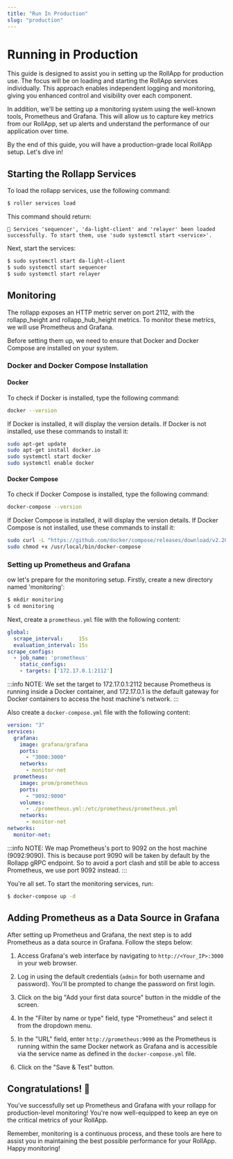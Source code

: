 ```yaml
---
title: "Run In Production"
slug: "production"
---
```


# Running in Production
This guide is designed to assist you in setting up the RollApp for production use. The focus will be on loading and starting the RollApp services individually. This approach enables independent logging and monitoring, giving you enhanced control and visibility over each component.

In addition, we'll be setting up a monitoring system using the well-known tools, Prometheus and Grafana. This will allow us to capture key metrics from our RollApp, set up alerts and understand the performance of our application over time.

By the end of this guide, you will have a production-grade local RollApp setup. Let's dive in!
## Starting the Rollapp Services

To load the rollapp services, use the following command:

```bash
$ roller services load
```

This command should return:

```
💈 Services 'sequencer', 'da-light-client' and 'relayer' been loaded successfully. To start them, use 'sudo systemctl start <service>'.
```

Next, start the services:

```bash
$ sudo systemctl start da-light-client
$ sudo systemctl start sequencer
$ sudo systemctl start relayer
```

## Monitoring

The rollapp exposes an HTTP metric server on port 2112, with the rollapp_height and rollapp_hub_height metrics. To monitor these metrics, we will use Prometheus and Grafana.

Before setting them up, we need to ensure that Docker and Docker Compose are installed on your system.

### Docker and Docker Compose Installation

#### Docker

To check if Docker is installed, type the following command:

```bash
docker --version
```

If Docker is installed, it will display the version details. If Docker is not installed, use these commands to install it:

```bash
sudo apt-get update
sudo apt-get install docker.io
sudo systemctl start docker
sudo systemctl enable docker
```

#### Docker Compose

To check if Docker Compose is installed, type the following command:

```bash
docker-compose --version
```

If Docker Compose is installed, it will display the version details. If Docker Compose is not installed, use these commands to install it:

```bash
sudo curl -L "https://github.com/docker/compose/releases/download/v2.20.2/docker-compose-$(uname -s)-$(uname -m)" -o /usr/local/bin/docker-compose
sudo chmod +x /usr/local/bin/docker-compose
```

### Setting up Prometheus and Grafana
ow let's prepare for the monitoring setup. Firstly, create a new directory named 'monitoring':

```bash
$ mkdir monitoring
$ cd monitoring
```

Next, create a `prometheus.yml` file with the following content:

```yml
global:
  scrape_interval:     15s 
  evaluation_interval: 15s
scrape_configs:
  - job_name: 'prometheus'
    static_configs:
    - targets: ['172.17.0.1:2112']
```
:::info NOTE:
We set the target to 172.17.0.1:2112 because Prometheus is running inside a Docker container, and 172.17.0.1 is the default gateway for Docker containers to access the host machine's network.
:::

Also create a `docker-compose.yml` file with the following content:

```yml
version: "3"
services:
  grafana:
    image: grafana/grafana
    ports:
      - "3000:3000"
    networks:
      - monitor-net
  prometheus:
    image: prom/prometheus
    ports:
      - "9092:9090"
    volumes:
      - ./prometheus.yml:/etc/prometheus/prometheus.yml
    networks:
      - monitor-net
networks:
  monitor-net:
```
:::info NOTE:
We map Prometheus's port to 9092 on the host machine (9092:9090). This is because port 9090 will be taken by default by the Rollapp gRPC endpoint. So to avoid a port clash and still be able to access Prometheus, we use port 9092 instead.
:::


You're all set. To start the monitoring services, run:

```bash
$ docker-compose up -d
```

## Adding Prometheus as a Data Source in Grafana

After setting up Prometheus and Grafana, the next step is to add Prometheus as a data source in Grafana. Follow the steps below:

1. Access Grafana's web interface by navigating to `http://<Your_IP>:3000` in your web browser.

2. Log in using the default credentials (`admin` for both username and password). You'll be prompted to change the password on first login.

3. Click on the big "Add your first data source" button in the middle of the screen.

4. In the "Filter by name or type" field, type "Prometheus" and select it from the dropdown menu.

5. In the "URL" field, enter `http://prometheus:9090` as the Prometheus is running within the same Docker network as Grafana and is accessible via the service name as defined in the `docker-compose.yml` file.

6. Click on the "Save & Test" button.

## Congratulations! 🎉

You've successfully set up Prometheus and Grafana with your rollapp for production-level monitoring! You're now well-equipped to keep an eye on the critical metrics of your RollApp.

Remember, monitoring is a continuous process, and these tools are here to assist you in maintaining the best possible performance for your RollApp. Happy monitoring! 
